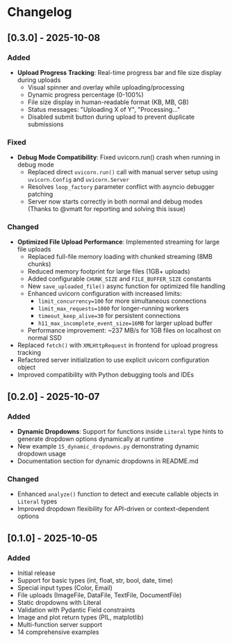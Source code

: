 # Changelog

## [0.3.0] - 2025-10-08

### Added
- **Upload Progress Tracking**: Real-time progress bar and file size display during uploads
  - Visual spinner and overlay while uploading/processing
  - Dynamic progress percentage (0-100%)
  - File size display in human-readable format (KB, MB, GB)
  - Status messages: "Uploading X of Y", "Processing..."
  - Disabled submit button during upload to prevent duplicate submissions

### Fixed
- **Debug Mode Compatibility**: Fixed uvicorn.run() crash when running in debug mode
  - Replaced direct `uvicorn.run()` call with manual server setup using `uvicorn.Config` and `uvicorn.Server`
  - Resolves `loop_factory` parameter conflict with asyncio debugger patching
  - Server now starts correctly in both normal and debug modes
(Thanks to @vmatt for reporting and solving this issue)

### Changed
- **Optimized File Upload Performance**: Implemented streaming for large file uploads
  - Replaced full-file memory loading with chunked streaming (8MB chunks)
  - Reduced memory footprint for large files (1GB+ uploads)
  - Added configurable `CHUNK_SIZE` and `FILE_BUFFER_SIZE` constants
  - New `save_uploaded_file()` async function for optimized file handling
  - Enhanced uvicorn configuration with increased limits:
    - `limit_concurrency=100` for more simultaneous connections
    - `limit_max_requests=1000` for longer-running workers
    - `timeout_keep_alive=30` for persistent connections
    - `h11_max_incomplete_event_size=16MB` for larger upload buffer
  - Performance improvement: ~237 MB/s for 1GB files on localhost on normal SSD
- Replaced `fetch()` with `XMLHttpRequest` in frontend for upload progress tracking
- Refactored server initialization to use explicit uvicorn configuration object
- Improved compatibility with Python debugging tools and IDEs

## [0.2.0] - 2025-10-07

### Added
- **Dynamic Dropdowns**: Support for functions inside `Literal` type hints to generate dropdown options dynamically at runtime
- New example `15_dynamic_dropdowns.py` demonstrating dynamic dropdown usage
- Documentation section for dynamic dropdowns in README.md

### Changed
- Enhanced `analyze()` function to detect and execute callable objects in `Literal` types
- Improved dropdown flexibility for API-driven or context-dependent options

## [0.1.0] - 2025-10-05

### Added
- Initial release
- Support for basic types (int, float, str, bool, date, time)
- Special input types (Color, Email)
- File uploads (ImageFile, DataFile, TextFile, DocumentFile)
- Static dropdowns with Literal
- Validation with Pydantic Field constraints
- Image and plot return types (PIL, matplotlib)
- Multi-function server support
- 14 comprehensive examples